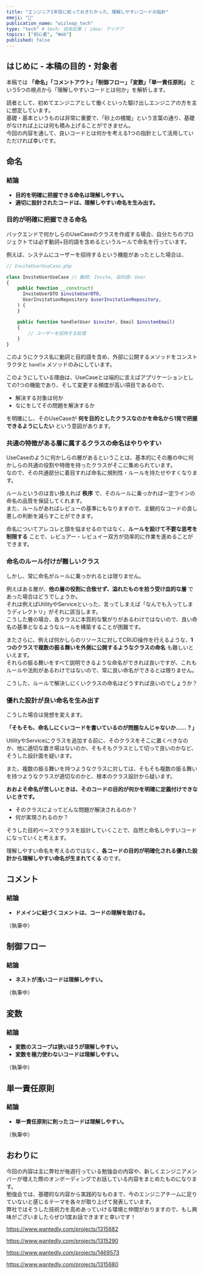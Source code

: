 ```yaml
---
title: "エンジニア1年目に知っておきたかった、理解しやすいコードの指針"
emoji: "🏫"
publication_name: "wizleap_tech"
type: "tech" # tech: 技術記事 / idea: アイデア
topics: ["初心者", "Web"]
published: false
---
```


## はじめに - 本稿の目的・対象者

本稿では **「命名」「コメントアウト」「制御フロー」「変数」「単一責任原則」** という5つの視点から「理解しやすいコードとは何か」を解析します。

読者として、初めてエンジニアとして働くといった駆け出しエンジニアの方を主に想定しています。  
基礎・基本というものは非常に重要で、「砂上の楼閣」という言葉の通り、基礎がなければ上には何も積み上げることができません。  
今回の内容を通して、良いコードとは何かを考える1つの指針として活用していただければ幸いです。

## 命名

### 結論

- **目的を明確に把握できる命名は理解しやすい。**
- **適切に設計されたコードは、理解しやすい命名を生み出す。**

### 目的が明確に把握できる命名

バックエンドで何かしらのUseCaseのクラスを作成する場合、自分たちのプロジェクトでは必ず動詞+目的語を含めるというルールで命名を行っています。

例えば、システムにユーザーを招待するという機能があったとした場合は、

```php
// InviteUserUseCase.php

class InviteUserUseCase // 動詞: Invite, 目的語: User
{
    public function __construct(
      InviteUserDTO $inviteUserDTO,
      UserInvitationRepository $userInvitationRepository,
    ) {
    }

    public function handle(User $inviter, Email $inviteeEmail)
    {
        // ユーザーを招待する処理
    }
}
```

このようにクラス名に動詞と目的語を含め、外部に公開するメソッドをコンストラクタと `handle` メソッドのみにしています。

このようにしている理由は、UseCaseとは端的に言えばアプリケーションとしての1つの機能であり、そして変更する頻度が高い項目であるので、

- 解決する対象は何か
- なにをしてその問題を解決するか

を明確にし、そのUseCaseが **何を目的としたクラスなのかを命名から1発で把握できるようにしたい** という意図があります。

### 共通の特徴がある層に属するクラスの命名はやりやすい

UseCaseのように何かしらの層があるということは、基本的にその層の中に何かしらの共通の役割や特徴を持ったクラスがそこに集められています。  
なので、その共通部分に着目すれば命名に規則性・ルールを持たせやすくなります。

ルールというのは言い換えれば **秩序** で、そのルールに乗っかれば一定ラインの命名の品質を保証してくれます。  
また、ルールがあればレビューの基準にもなりますので、主観的なコードの良し悪しの判断を減らすことができます。

命名についてアレコレと頭を悩ませるのではなく、**ルールを設けて不要な思考を制限する** ことで、レビュアー・レビュイー双方が効率的に作業を進めることができます。

### 命名のルール付けが難しいクラス

しかし、常に命名がルールに乗っかれるとは限りません。

例えばある層が、**他の層の役割に合致せず、溢れたものを拾う受け皿的な層** であった場合はどうでしょうか。  
それは例えばUtilityやServiceといった、言ってしまえば「なんでも入ってしまうディレクトリ」がそれに該当します。  
こうした層の場合、各クラスに本質的な繋がりがあるわけではないので、良い命名の基準となるようなルールを構築することが困難です。

またさらに、例えば何かしらのリソースに対してCRUD操作を行えるような、**1つのクラスで複数の振る舞いを外側に公開するようなクラスの命名** も難しいといえます。  
それらの振る舞いをすべて説明できるような命名ができれば良いですが、これもルールや法則があるわけではないので、常に良い命名ができるとは限りません。

こうした、ルールで解決しにくいクラスの命名はどうすれば良いのでしょうか？

### 優れた設計が良い命名を生み出す

こうした場合は発想を変えます。

**「そもそも、命名しにくいコードを書いているのが問題なんじゃないか……？」**

UtilityやServiceにクラスを追加する前に、そのクラスをそこに置くべきなのか、他に適切な置き場はないのか、そもそもクラスとして切って良いのかなど、そうした設計面を疑います。

また、複数の振る舞いを持つようなクラスに対しては、そもそも複数の振る舞いを持つようなクラスが適切なのかと、根本のクラス設計から疑います。

**おおよそ命名が苦しいときは、そのコードの目的が何かを明確に定義付けできないときです。**

- そのクラスによってどんな問題が解決されるのか？
- 何が実現されるのか？

そうした目的ベースでクラスを設計していくことで、自然と命名しやすいコードになっていくと考えます。

理解しやすい命名を考えるのではなく、**各コードの目的が明確化される優れた設計から理解しやすい命名が生まれてくる** のです。

## コメント

### 結論

- **ドメインに紐づくコメントは、コードの理解を助ける。**

（執筆中）

## 制御フロー

### 結論

- **ネストが浅いコードは理解しやすい。**

（執筆中）

## 変数

### 結論

- **変数のスコープは狭いほうが理解しやすい。**
- **変数を極力使わないコードは理解しやすい。**

（執筆中）

## 単一責任原則

### 結論

- **単一責任原則に則ったコードは理解しやすい。**

（執筆中）

## おわりに

今回の内容は主に弊社が毎週行っている勉強会の内容や、新しくエンジニアメンバーが増えた際のオンボーディングでお話している内容をまとめたものになります。  
勉強会では、基礎的な内容から実践的なものまで、今のエンジニアチームに足りていないと感じるテーマを各々が取り上げて発表しています。  
弊社ではそうした技術力を高めあっていける環境と仲間がおりますので、もし興味がございましたらぜひ1度お話できますと幸いです！

https://www.wantedly.com/projects/1315682

https://www.wantedly.com/projects/1315290

https://www.wantedly.com/projects/1469573

https://www.wantedly.com/projects/1315680
